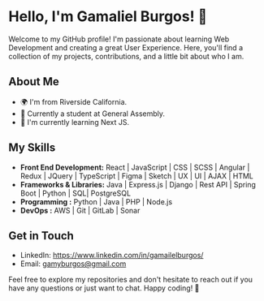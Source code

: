# Hello, I'm Gamaliel Burgos! 👋

Welcome to my GitHub profile! I'm passionate about learning Web Development and creating a great User Experience. Here, you'll find a collection of my projects, contributions, and a little bit about who I am.

## About Me

- 🌍 I'm from Riverside California.
- 💼 Currently a student at General Assembly.
- 🌱 I'm currently learning Next JS.

## My Skills

- **Front End Development:** React | JavaScript | CSS  | SCSS | Angular | Redux | JQuery | TypeScript | Figma | Sketch | UX | UI | AJAX | HTML
- **Frameworks & Libraries:** Java | Express.js  | Django | Rest API | Spring Boot | Python | SQL| PostgreSQL
- **Programming :** Python | Java  | PHP | Node.js 
- **DevOps :**  AWS | Git  | GitLab | Sonar 


## Get in Touch


- LinkedIn: https://www.linkedin.com/in/gamailelburgos/
- Email: gamyburgos@gmail.com

Feel free to explore my repositories and don't hesitate to reach out if you have any questions or just want to chat. Happy coding! 🚀
